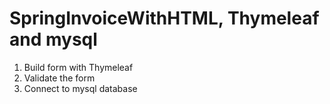# SpringInvoiceWithHTML, Thymeleaf and mysql


1. Build form with Thymeleaf
2. Validate the form 
3. Connect to mysql database
